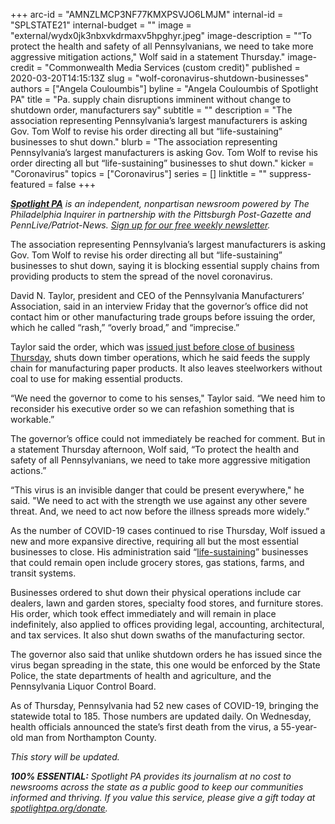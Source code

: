+++
arc-id = "AMNZLMCP3NF77KMXPSVJO6LMJM"
internal-id = "SPLSTATE21"
internal-budget = ""
image = "external/wydx0jk3nbxvkdrmaxv5hpghyr.jpeg"
image-description = "“To protect the health and safety of all Pennsylvanians, we need to take more aggressive mitigation actions,\" Wolf said in a statement Thursday."
image-credit = "Commonwealth Media Services (custom credit)"
published = 2020-03-20T14:15:13Z
slug = "wolf-coronavirus-shutdown-businesses"
authors = ["Angela Couloumbis"]
byline = "Angela Couloumbis of Spotlight PA"
title = "Pa. supply chain disruptions imminent without change to shutdown order, manufacturers say"
subtitle = ""
description = "The association representing Pennsylvania’s largest manufacturers is asking Gov. Tom Wolf to revise his order directing all but “life-sustaining” businesses to shut down."
blurb = "The association representing Pennsylvania’s largest manufacturers is asking Gov. Tom Wolf to revise his order directing all but “life-sustaining” businesses to shut down."
kicker = "Coronavirus"
topics = ["Coronavirus"]
series = []
linktitle = ""
suppress-featured = false
+++

<a href="https://www.spotlightpa.org/"><i><b>Spotlight PA</b></i></a><i> is an independent, nonpartisan newsroom powered by The Philadelphia Inquirer in partnership with the Pittsburgh Post-Gazette and PennLive/Patriot-News. </i><a href="https://www.spotlightpa.org/newsletters"><i>Sign up for our free weekly newsletter</i></a><i>.</i>

The association representing Pennsylvania’s largest manufacturers is asking Gov. Tom Wolf to revise his order directing all but “life-sustaining” businesses to shut down, saying it is blocking essential supply chains from providing products to stem the spread of the novel coronavirus.

David N. Taylor, president and CEO of the Pennsylvania Manufacturers’ Association, said in an interview Friday that the governor’s office did not contact him or other manufacturing trade groups before issuing the order, which he called “rash,” “overly broad,” and “imprecise.”

Taylor said the order, which was <a href="https://www.spotlightpa.org/news/2020/03/pennsylvania-shutdown-lifesustaining-businesses-tom-wolf-shut-down/" target="_blank">issued just before close of business Thursday</a>, shuts down timber operations, which he said feeds the supply chain for manufacturing paper products. It also leaves steelworkers without coal to use for making essential products.

“We need the governor to come to his senses," Taylor said. “We need him to reconsider his executive order so we can refashion something that is workable.”

<div data-analytics-viewport="autotune" data-analytics-label="2020-02-coronavirus-embed" id="2020-02-coronavirus-embed" data-iframe-fallback="" data-iframe-fallback-width="350" data-iframe-fallback-height="543" data-iframe="https://media.inquirer.com/storage/inquirer/ai2html/2020-02-coronavirus-embed/index.html" data-iframe-height="543" data-iframe-resizable></div>
<script type="text/javascript">
 (function() {
   var l = function() {
     new pym.Parent('2020-02-coronavirus-embed', 'https://media.inquirer.com/storage/inquirer/ai2html/2020-02-coronavirus-embed/index.html');
   };
   if (typeof(pym) === 'undefined') {
     var h = document.getElementsByTagName('head')[0],
       s = document.createElement('script');
     s.type = 'text/javascript';
     s.src = 'https://pym.nprapps.org/pym.v1.min.js';
     s.onload = l;
     h.appendChild(s);
   } else {
     l();
   }
 })();
</script>


The governor’s office could not immediately be reached for comment. But in a statement Thursday afternoon, Wolf said, “To protect the health and safety of all Pennsylvanians, we need to take more aggressive mitigation actions.”

“This virus is an invisible danger that could be present everywhere," he said. "We need to act with the strength we use against any other severe threat. And, we need to act now before the illness spreads more widely.”

<script src="https://www.spotlightpa.org/embed.js" async></script><div data-spl-embed-version="1" data-spl-src="https://www.spotlightpa.org/embeds/donate/"></div>


As the number of COVID-19 cases continued to rise Thursday, Wolf issued a new and more expansive directive, requiring all but the most essential businesses to close. His administration said “<a href="http://www.pahousegop.com/Display/SiteFiles/1/OtherDocuments/20200319WolfBizList.pdf">life-sustaining</a>” businesses that could remain open include grocery stores, gas stations, farms, and transit systems.

Businesses ordered to shut down their physical operations include car dealers, lawn and garden stores, specialty food stores, and furniture stores. His order, which took effect immediately and will remain in place indefinitely, also applied to offices providing legal, accounting, architectural, and tax services. It also shut down swaths of the manufacturing sector.

<div data-analytics-viewport="autotune" data-analytics-label="2020-02-coronavirus-embed-headlines" id="2020-02-coronavirus-embed-headlines" data-iframe-fallback="" data-iframe-fallback-width="350" data-iframe-fallback-height="543" data-iframe="https://media.inquirer.com/storage/inquirer/ai2html/2020-02-coronavirus-embed/headlines/index.html" data-iframe-height="543" data-iframe-resizable></div>
<script type="text/javascript">
  (function() {
    var l = function() {
      new pym.Parent('2020-02-coronavirus-embed-headlines', 'https://media.inquirer.com/storage/inquirer/ai2html/2020-02-coronavirus-embed/headlines/index.html');
    };
    if (typeof(pym) === 'undefined') {
      var h = document.getElementsByTagName('head')[0],
        s = document.createElement('script');
      s.type = 'text/javascript';
      s.src = 'https://pym.nprapps.org/pym.v1.min.js';
      s.onload = l;
      h.appendChild(s);
    } else {
      l();
    }
  })();
</script>


The governor also said that unlike shutdown orders he has issued since the virus began spreading in the state, this one would be enforced by the State Police, the state departments of health and agriculture, and the Pennsylvania Liquor Control Board.

As of Thursday, Pennsylvania had 52 new cases of COVID-19, bringing the statewide total to 185. Those numbers are updated daily. On Wednesday, health officials announced the state’s first death from the virus, a 55-year-old man from Northampton County.

<i>This story will be updated.</i>

<i><b>100% ESSENTIAL:</b></i><i> Spotlight PA provides its journalism at no cost to newsrooms across the state as a public good to keep our communities informed and thriving. If you value this service, please give a gift today at </i><a href="https://www.spotlightpa.org/donate"><i>spotlightpa.org/donate</i></a><i>.</i>

<script src="https://www.spotlightpa.org/embed.js" async></script><div data-spl-embed-version="1" data-spl-src="https://www.spotlightpa.org/embeds/tips/?tip_text=Do%20you%20have%20a%20tip%20about%20%3Cb%3Ehow%20Pa.'s%20government%20is%20responding%20to%20the%20coronavirus%3C%2Fb%3E%3F%20Tell%20us."></div>

